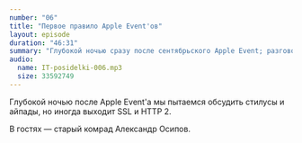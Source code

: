 ```yaml
---
number: "06"
title: "Первое правило Apple Event'ов"
layout: episode
duration: "46:31"
summary: "Глубокой ночью сразу после сентябрьского Apple Event; разговор пытается скатиться к SSL, HTTP и файрволам, хотя начинается с айпадов и стилусов."
audio:
  name: IT-posidelki-006.mp3
  size: 33592749
---
```


Глубокой ночью после Apple Event'а мы пытаемся обсудить стилусы и айпады, но иногда выходит SSL и HTTP 2.

В гостях — старый комрад Александр Осипов.
